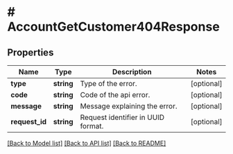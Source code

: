 # # AccountGetCustomer404Response

## Properties

Name | Type | Description | Notes
------------ | ------------- | ------------- | -------------
**type** | **string** | Type of the error. | [optional]
**code** | **string** | Code of the api error. | [optional]
**message** | **string** | Message explaining the error. | [optional]
**request_id** | **string** | Request identifier in UUID format. | [optional]

[[Back to Model list]](../../README.md#models) [[Back to API list]](../../README.md#endpoints) [[Back to README]](../../README.md)

